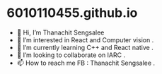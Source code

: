 # 6010110455.github.io
 - 👋 Hi, I’m Thanachit Sengsalee
- 👀 I’m interested in React and Computer vision .
- 🌱 I’m currently learning C++ and React native .
- 💞️ I’m looking to collaborate on IARC .
- 📫 How to reach me FB : Thanachit Sengsalee .

<!---
6010110455/6010110455 is a ✨ special ✨ repository because its `README.md` (this file) appears on your GitHub profile.
You can click the Preview link to take a look at your changes.
--->

